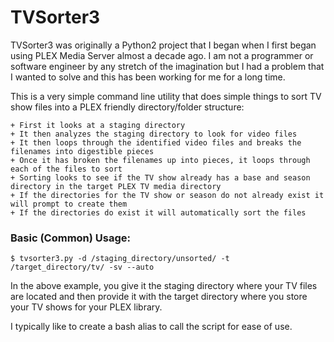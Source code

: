 # TVSorter3 

TVSorter3 was originally a Python2 project that I began when I first began using PLEX Media Server almost a decade ago.  I am not a programmer or software engineer by any stretch of the imagination but I had a problem that I wanted to solve and this has been working for me for a long time.

This is a very simple command line utility that does simple things to sort TV show files into a PLEX friendly directory/folder structure: 

    + First it looks at a staging directory
    + It then analyzes the staging directory to look for video files
    + It then loops through the identified video files and breaks the filenames into digestible pieces
    + Once it has broken the filenames up into pieces, it loops through each of the files to sort
    + Sorting looks to see if the TV show already has a base and season directory in the target PLEX TV media directory
    + If the directories for the TV show or season do not already exist it will prompt to create them
    + If the directories do exist it will automatically sort the files 

### Basic (Common) Usage:
```
$ tvsorter3.py -d /staging_directory/unsorted/ -t /target_directory/tv/ -sv --auto 
```
In the above example, you give it the staging directory where your TV files are located and then provide it with the target directory where you store your TV shows for your PLEX library.  

I typically like to create a bash alias to call the script for ease of use. 